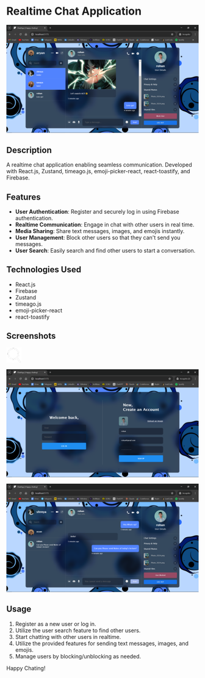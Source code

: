 # Realtime Chat Application

![Realtime Chat App Screenshot](./public/Chats.png)

## Description

A realtime chat application enabling seamless communication. Developed with React.js, Zustand, timeago.js, emoji-picker-react, react-toastify, and Firebase.

## Features

- **User Authentication**: Register and securely log in using Firebase authentication.
- **Realtime Communication**: Engage in chat with other users in real time.
- **Media Sharing**: Share text messages, images, and emojis instantly.
- **User Management**: Block other users so that they can't send you messages.
- **User Search**: Easily search and find other users to start a conversation.

## Technologies Used

- React.js
- Firebase
- Zustand
- timeago.js
- emoji-picker-react
- react-toastify

## Screenshots

![Search](./public/search.png)

![Registration Page](./public/RegistrationPage.png)

![Block Feature](./public/BlockedUser.png)

## Usage

1. Register as a new user or log in.
2. Utilize the user search feature to find other users.
3. Start chatting with other users in realtime.
4. Utilize the provided features for sending text messages, images, and emojis.
5. Manage users by blocking/unblocking as needed.


Happy Chating!

